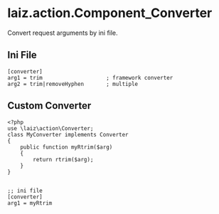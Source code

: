 laiz.action.Component\_Converter
================================

Convert request arguments by ini file.

Ini File
--------

    [converter]
    arg1 = trim                    ; framework converter
    arg2 = trim|removeHyphen       ; multiple


Custom Converter
----------------

    <?php
    use \laiz\action\Converter;
    class MyConverter implements Converter
    {
        public function myRtrim($arg)
        {
            return rtrim($arg);
        }
    }


    ;; ini file
    [converter]
    arg1 = myRtrim
